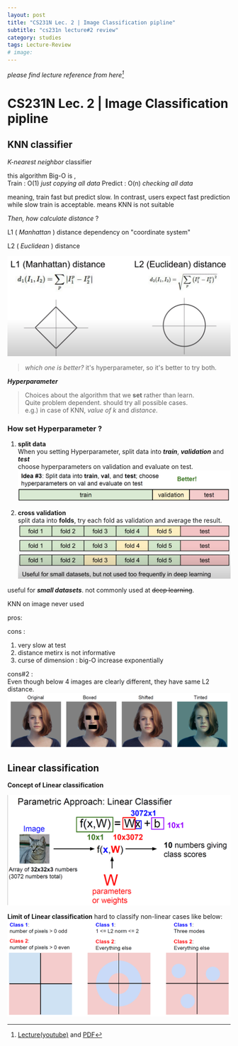 ```yaml
---
layout: post
title: "CS231N Lec. 2 | Image Classification pipline"
subtitle: "cs231n lecture#2 review"
category: studies
tags: Lecture-Review
# image: 
---
```


*please find lecture reference from here[^1]*

# CS231N Lec. 2 | Image Classification pipline

## KNN classifier
*K-nearest neighbor* classifier

this algorithm Big-O is ,  
Train : O(1)  *just copying all data*
Predict : O(n)  *checking all data*

meaning, train fast but predict slow. 
In contrast, users expect fast prediction while slow train is acceptable. 
means KNN is not suitable   

*Then, how calculate distance* ?  

L1 ( *Manhattan* ) distance
dependency on "coordinate system"

L2 ( *Euclidean* ) distance  

![split data](\assets\img\posts\studies\lecture-review\2020-10-11-cs231n-lec2_distance.png)

>   *which one is better?*    it's hyperparameter, so it's better to try both.

__*Hyperparameter*__  
>   Choices about the algorithm that we __set__ rather than learn.  
    Quite problem dependent. should try all possible cases.  
    e.g.) in case of KNN, _value of k_ and _distance_.

### How set Hyperparameter ?
1. __split data__  
When you setting Hyperparameter, split data into ***train***, ***validation*** and ***test***  
choose hyperparameters on validation and evaluate on test.  
![cv](\assets\img\posts\studies\lecture-review\2020-10-11-cs231n-lec2_idea3.png)
  
2. __cross validation__  
split data into __folds__, try each fold as validation and average the result.
![cv](\assets\img\posts\studies\lecture-review\2020-10-11-cs231n-lec2_cv.png)

useful for *__small datasets__*. not commonly used at ~~deep learning~~.


KNN on image never used

pros:


cons :
1. very slow at test
2. distance metirx is not informative
3. curse of dimension : big-O increase exponentially

cons#2 :  
Even though below 4 images are clearly different, they have same L2 distance. 
![cons2](\assets\img\posts\studies\lecture-review\2020-10-11-cs231n-lec2_cons2.png)


## Linear classification

__Concept of Linear classification__

![Linear classification](\assets\img\posts\studies\lecture-review\2020-10-11-cs231n-lec2_lc.png)

__Limit of Linear classification__
hard to classify non-linear cases like below: 
![Linear classification limit](\assets\img\posts\studies\lecture-review\2020-10-11-cs231n-lec2_lc_limit.png)


[^1]: [Lecture(youtube)](https://www.youtube.com/playlist?list=PL3FW7Lu3i5JvHM8ljYj-zLfQRF3EO8sYv) and [PDF](http://cs231n.stanford.edu/slides/)

